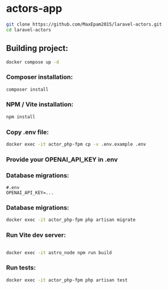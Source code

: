 # actors-app

```bash
git clone https://github.com/MaxEpam2015/laravel-actors.git
cd laravel-actors
```

## Building project:

```bash
docker compose up -d
```

### Composer installation:
```bash
composer install
```

### NPM / Vite installation:
```bash
npm install
```

### Copy .env file:
```bash
docker exec -it actor_php-fpm cp -v .env.example .env
```

### Provide your OPENAI_API_KEY in .env
### Database migrations:
```
#.env
OPENAI_API_KEY=...
```

### Database migrations:
```bash
docker exec -it actor_php-fpm php artisan migrate
```

### Run Vite dev server:
```bash

docker exec -it astro_node npm run build
```

### Run tests:
```bash
docker exec -it actor_php-fpm php artisan test

```
